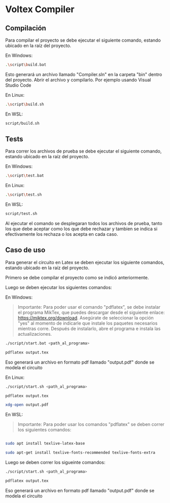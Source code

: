 # Voltex Compiler

## Compilación

Para compilar el proyecto se debe ejecutar el siguiente comando, estando ubicado en la raíz del proyecto.

En Windows:
```sh
.\script\build.bat
```
Esto generará un archivo llamado "Compiler.sln" en la carpeta "bin" dentro del proyecto. 
Abrir el archivo y compilarlo. Por ejemplo usando Visual Studio Code

En Linux:

```sh
.\script\build.sh
```
En WSL:
```sh
script/build.sh
```
## Tests

Para correr los archivos de prueba se debe ejecutar el siguiente comando, estando ubicado en la raíz del proyecto.

En Windows:
```sh
.\script\test.bat
```

En Linux:
```sh
.\script\test.sh
```

En WSL:
```sh
script/test.sh
```
Al ejecutar el comando se desplegaran todos los archivos de prueba, tanto los que debe aceptar como los que debe rechazar y tambien se indica si efectivamente los rechaza o los acepta en cada caso.

## Caso de uso

Para generar el circuito en Latex se deben ejecutar los siguiente comandos, estando ubicado en la raíz del proyecto.

Primero se debe compilar el proyecto como se indicó anteriormente.

Luego se deben ejecutar los siguientes comandos:

En Windows:

>Importante: Para poder usar el comando "pdflatex", se debe instalar el programa MikTex, que puedes descargar desde el siguiente enlace: https://miktex.org/download. 
Asegúrate de seleccionar la opción "yes" al momento de indicarle que instale los paquetes necesarios mientras corre. 
Después de instalarlo, abre el programa e instala las actualizaciones.

```sh
./script/start.bat <path_al_programa>
```
```sh
pdflatex output.tex
```
Eso generará un archivo en formato pdf llamado "output.pdf" donde se modela el circuito

En Linux:

```sh
./script/start.sh <path_al_programa>
```
```sh
pdflatex output.tex
```
```sh
xdg-open output.pdf
```
En WSL:
>Importante: Para poder usar los comandos "pdflatex" se deben correr los siguientes comandos:
```sh

sudo apt install texlive-latex-base
```
```sh
sudo apt-get install texlive-fonts-recommended texlive-fonts-extra
```
Luego se deben correr los sigueinte comandos:
```sh
./script/start.sh <path_al_programa>
```
```sh
pdflatex output.tex
```
Eso generará un archivo en formato pdf llamado "output.pdf" donde se modela el circuito
